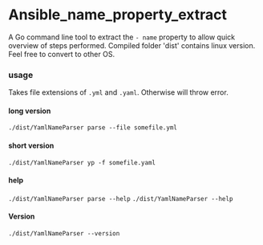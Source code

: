 # Ansible_name_property_extract
A Go command line tool to extract the `- name` property to allow quick overview of steps performed.
Compiled folder 'dist' contains linux version. Feel free to convert to other OS.

### usage
Takes file extensions of `.yml` and `.yaml`. Otherwise will throw error.

#### long version
`./dist/YamlNameParser parse --file somefile.yml`
#### short version
`./dist/YamlNameParser yp -f somefile.yaml`
#### help
`./dist/YamlNameParser parse --help`
`./dist/YamlNameParser --help`
#### Version
`./dist/YamlNameParser --version`
